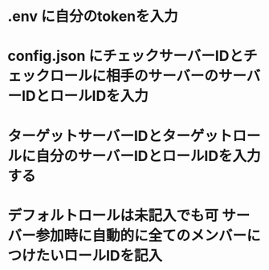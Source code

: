# .env に自分のtokenを入力

# config.json にチェックサーバーIDとチェックロールに相手のサーバーのサーバーIDとロールIDを入力
# ターゲットサーバーIDとターゲットロールに自分のサーバーIDとロールIDを入力する

# デフォルトロールは未記入でも可 サーバー参加時に自動的に全てのメンバーにつけたいロールIDを記入
